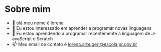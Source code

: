 # Sobre mim



- 👋 olá meu nome é lorena
- 👀 Eu estou interessado em aprender a programar novas linguagens
- 🌱 Eu estou aprendendo a programar recentemente a linguagem de J-avaScript e Scratch
- 📫 Meu email de contato é lorena.arbugeri@escola.pr.gov.br

<!---
lorenabelniak/lorenabelniak is a ✨ special ✨ repository because its `README.md` (this file) appears on your GitHub profile.
You can click the Preview link to take a look at your changes.
--->
